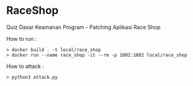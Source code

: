 # RaceShop

Quiz Dasar Keamanan Program - Patching Aplikasi Race Shop

How to run :

```
> docker build . -t local/race_shop
> docker run --name race_shop -it --rm -p 1002:1002 local/race_shop
```

How to attack :

```
> python3 attack.py
```
